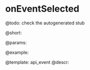 onEventSelected
=============

@todo:
	check the autogenerated stub

@short:
	

@params:

@example:


@template:	api_event
@descr:

